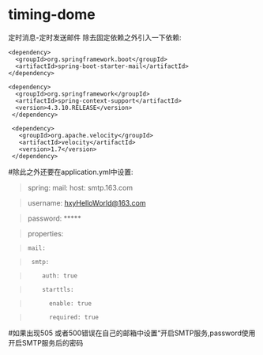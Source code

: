 # timing-dome
定时消息-定时发送邮件
除去固定依赖之外引入一下依赖:
 <!--邮件发送-->
 
    <dependency>
      <groupId>org.springframework.boot</groupId>
      <artifactId>spring-boot-starter-mail</artifactId>
    </dependency>
    
    <dependency>
      <groupId>org.springframework</groupId>
      <artifactId>spring-context-support</artifactId>
      <version>4.3.10.RELEASE</version>
     </dependency>
     
     <dependency>
       <groupId>org.apache.velocity</groupId>
       <artifactId>velocity</artifactId>
       <version>1.7</version>
     </dependency>
#除此之外还要在application.yml中设置:
>spring:
>  mail:
>   host: smtp.163.com

>   username: hxyHelloWorld@163.com

>   password: *****

>   properties:

>     mail:

>      smtp:

>         auth: true

>         starttls:

>           enable: true

>           required: true
     
#如果出现505 或者500错误在自己的邮箱中设置“开启SMTP服务,password使用开启SMTP服务后的密码
